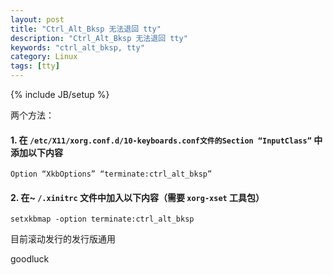 ```yaml
---
layout: post
title: "Ctrl_Alt_Bksp 无法退回 tty"
description: "Ctrl_Alt_Bksp 无法退回 tty"
keywords: "ctrl_alt_bksp, tty"
category: Linux
tags: [tty]
---
```

{% include JB/setup %}

两个方法：

#### 1. 在 `/etc/X11/xorg.conf.d/10-keyboards.conf文件的Section “InputClass”` 中添加以下内容

    Option “XkbOptions” “terminate:ctrl_alt_bksp”

#### 2. 在~ `/.xinitrc` 文件中加入以下内容（需要 `xorg-xset` 工具包）

    setxkbmap -option terminate:ctrl_alt_bksp

目前滚动发行的发行版通用

goodluck
